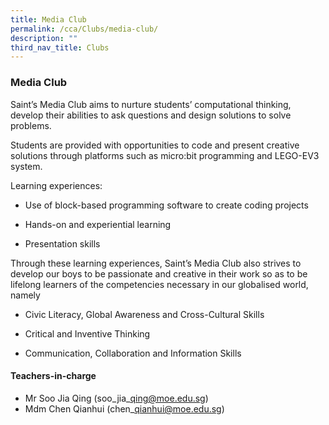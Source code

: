 ```yaml
---
title: Media Club
permalink: /cca/Clubs/media-club/
description: ""
third_nav_title: Clubs
---
```

### Media Club

Saint’s Media Club aims to nurture students’ computational thinking, develop their abilities to ask questions and design solutions to solve problems.  

Students are provided with opportunities to code and present creative solutions through platforms such as micro:bit programming and LEGO-EV3 system.

Learning experiences:

*   Use of block-based programming software to create coding projects  
    
*   Hands-on and experiential learning  
    
*   Presentation skills

Through these learning experiences, Saint’s Media Club also strives to develop our boys to be passionate and creative in their work so as to be lifelong learners of the competencies necessary in our globalised world, namely

*   Civic Literacy, Global Awareness and Cross-Cultural Skills  
    
*   Critical and Inventive Thinking  
    
*   Communication, Collaboration and Information Skills  
    

#### Teachers-in-charge

*   Mr Soo Jia Qing (soo\_jia\_qing@moe.edu.sg)
*   Mdm Chen Qianhui (chen\_qianhui@moe.edu.sg)